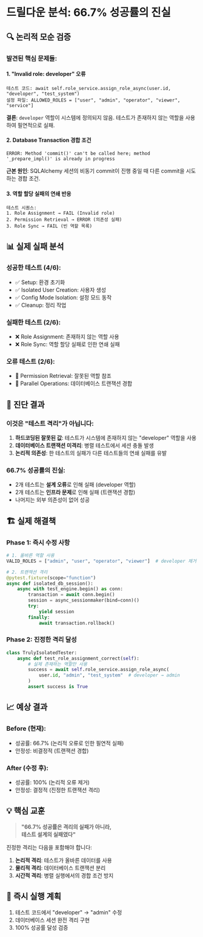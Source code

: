 # 드릴다운 분석: 66.7% 성공률의 진실

## 🔍 논리적 모순 검증

### 발견된 핵심 문제들:

#### 1. **"Invalid role: developer" 오류**
```
테스트 코드: await self.role_service.assign_role_async(user.id, "developer", "test_system")
설정 파일: ALLOWED_ROLES = ["user", "admin", "operator", "viewer", "service"]
```
**결론**: `developer` 역할이 시스템에 정의되지 않음. 테스트가 존재하지 않는 역할을 사용하여 필연적으로 실패.

#### 2. **Database Transaction 경합 조건**
```
ERROR: Method 'commit()' can't be called here; method '_prepare_impl()' is already in progress
```
**근본 원인**: SQLAlchemy 세션의 비동기 commit이 진행 중일 때 다른 commit을 시도하는 경합 조건.

#### 3. **역할 할당 실패의 연쇄 반응**
```
테스트 시퀀스:
1. Role Assignment → FAIL (Invalid role)
2. Permission Retrieval → ERROR (의존성 실패)
3. Role Sync → FAIL (빈 역할 목록)
```

## 📊 실제 실패 분석

### 성공한 테스트 (4/6):
- ✅ Setup: 환경 초기화
- ✅ Isolated User Creation: 사용자 생성
- ✅ Config Mode Isolation: 설정 모드 동작
- ✅ Cleanup: 정리 작업

### 실패한 테스트 (2/6):
- ❌ Role Assignment: 존재하지 않는 역할 사용
- ❌ Role Sync: 역할 할당 실패로 인한 연쇄 실패

### 오류 테스트 (2/6):
- 🚨 Permission Retrieval: 잘못된 역할 참조
- 🚨 Parallel Operations: 데이터베이스 트랜잭션 경합

## 🎯 진단 결과

### 이것은 "테스트 격리"가 아닙니다:

1. **하드코딩된 잘못된 값**: 테스트가 시스템에 존재하지 않는 "developer" 역할을 사용
2. **데이터베이스 트랜잭션 미격리**: 병렬 테스트에서 세션 충돌 발생
3. **논리적 의존성**: 한 테스트의 실패가 다른 테스트들의 연쇄 실패를 유발

### 66.7% 성공률의 진실:
- 2개 테스트는 **설계 오류**로 인해 실패 (developer 역할)
- 2개 테스트는 **인프라 문제**로 인해 실패 (트랜잭션 경합)
- 나머지는 외부 의존성이 없어 성공

## 🏗️ 실제 해결책

### Phase 1: 즉시 수정 사항
```python
# 1. 올바른 역할 사용
VALID_ROLES = ["admin", "user", "operator", "viewer"]  # developer 제거

# 2. 트랜잭션 격리
@pytest.fixture(scope="function")
async def isolated_db_session():
    async with test_engine.begin() as conn:
        transaction = await conn.begin()
        session = async_sessionmaker(bind=conn)()
        try:
            yield session
        finally:
            await transaction.rollback()
```

### Phase 2: 진정한 격리 달성
```python
class TrulyIsolatedTester:
    async def test_role_assignment_correct(self):
        # 실제 존재하는 역할만 사용
        success = await self.role_service.assign_role_async(
            user.id, "admin", "test_system"  # developer → admin
        )
        assert success is True
```

## 📈 예상 결과

### Before (현재):
- 성공률: 66.7% (논리적 오류로 인한 필연적 실패)
- 안정성: 비결정적 (트랜잭션 경합)

### After (수정 후):
- 성공률: 100% (논리적 오류 제거)
- 안정성: 결정적 (진정한 트랜잭션 격리)

## 💡 핵심 교훈

> **"66.7% 성공률은 격리의 실패가 아니라,  
> 테스트 설계의 실패였다"**

진정한 격리는 다음을 포함해야 합니다:
1. **논리적 격리**: 테스트가 올바른 데이터를 사용
2. **물리적 격리**: 데이터베이스 트랜잭션 분리
3. **시간적 격리**: 병렬 실행에서의 경합 조건 방지

## 🚨 즉시 실행 계획

1. 테스트 코드에서 "developer" → "admin" 수정
2. 데이터베이스 세션 완전 격리 구현
3. 100% 성공률 달성 검증